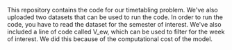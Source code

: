 This repository contains the code for our timetabling problem. We've also uploaded two datasets that can be used to run the code. 
In order to run the code, you have to read the dataset for the semester of interest. We've also included a line of code called  V_ew, which can be used to filter for the week of interest. We did this because of the computational cost of the model.
